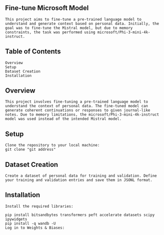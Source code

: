 ## Fine-tune Microsoft Model

    This project aims to fine-tune a pre-trained language model to understand and generate context based on personal data. Initially, the goal was to fine-tune the Mistral model, but due to memory constraints, the task was performed using microsoft/Phi-3-mini-4k-instruct.

## Table of Contents

    Overview
    Setup
    Dataset Creation
    Installation

## Overview

    This project involves fine-tuning a pre-trained language model to understand the context of personal data. The fine-tuned model can generate coherent continuations or responses to given journal-like notes. Due to memory limitations, the microsoft/Phi-3-mini-4k-instruct model was used instead of the intended Mistral model.

## Setup

    Clone the repository to your local machine:
    git clone "git address"



## Dataset Creation

    Create a dataset of personal data for training and validation. Define your training and validation entries and save them in JSONL format.

## Installation

    Install the required libraries:

    pip install bitsandbytes transformers peft accelerate datasets scipy ipywidgets
    pip install -q wandb -U
    Log in to Weights & Biases:

